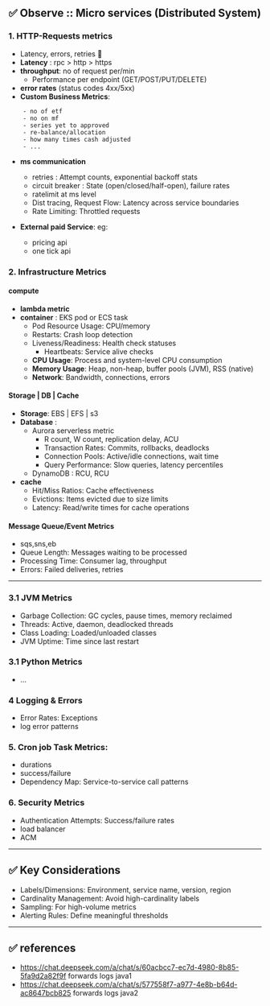 ## ✅ Observe :: Micro services (Distributed System)
### 1. HTTP-Requests metrics
- Latency, errors, retries 🔸
- **Latency** : rpc > http > https
- **throughput**: no of request per/min
    - Performance per endpoint (GET/POST/PUT/DELETE)
- **error rates** (status codes 4xx/5xx)
- **Custom Business Metrics**: 
```    
    - no of etf 
    - no on mf
    - series yet to approved
    - re-balance/allocation
    - how many times cash adjusted
    - ...
```
- **ms communication**
  - retries : Attempt counts, exponential backoff stats
  - circuit breaker : State (open/closed/half-open), failure rates
  - ratelimit at ms level
  - Dist tracing, Request Flow: Latency across service boundaries
  - Rate Limiting: Throttled requests

- **External paid Service**: eg:
  - pricing api
  - one tick api
  
### 2. Infrastructure Metrics
#### compute
- **lambda metric**
- **container** : EKS pod or ECS task
    - Pod Resource Usage: CPU/memory
    - Restarts: Crash loop detection
    - Liveness/Readiness: Health check statuses
      - Heartbeats: Service alive checks
    - **CPU Usage**: Process and system-level CPU consumption
    - **Memory Usage**: Heap, non-heap, buffer pools (JVM), RSS (native)
    - **Network**: Bandwidth, connections, errors

#### Storage | DB | Cache
- **Storage**: EBS | EFS | s3
- **Database** :  
     - Aurora serverless metric 
         - R count, W count, replication delay, ACU
         - Transaction Rates: Commits, rollbacks, deadlocks
         - Connection Pools: Active/idle connections, wait time
         - Query Performance: Slow queries, latency percentiles
     - DynamoDB : RCU, RCU
- **cache**
    - Hit/Miss Ratios: Cache effectiveness
    - Evictions: Items evicted due to size limits
    - Latency: Read/write times for cache operations

#### Message Queue/Event Metrics
- sqs,sns,eb
- Queue Length: Messages waiting to be processed
- Processing Time: Consumer lag, throughput
- Errors: Failed deliveries, retries

---
### 3.1 JVM Metrics
- Garbage Collection: GC cycles, pause times, memory reclaimed
- Threads: Active, daemon, deadlocked threads
- Class Loading: Loaded/unloaded classes
- JVM Uptime: Time since last restart

### 3.1 Python Metrics
- ...

### 4 Logging & Errors
- Error Rates: Exceptions
- log error patterns


### 5. Cron job Task Metrics:  
- durations
- success/failure   
- Dependency Map:  Service-to-service call patterns

### 6. Security Metrics
- Authentication Attempts: Success/failure rates
- load balancer
- ACM

---
## ✅ Key Considerations
- Labels/Dimensions: Environment, service name, version, region
- Cardinality Management: Avoid high-cardinality labels
- Sampling: For high-volume metrics
- Alerting Rules: Define meaningful thresholds

---
## ✅ references
- https://chat.deepseek.com/a/chat/s/60acbcc7-ec7d-4980-8b85-5fa9d2a82f9f forwards logs java1
- https://chat.deepseek.com/a/chat/s/577558f7-a977-4e8b-b64d-ac8647bcb825 forwards logs java2